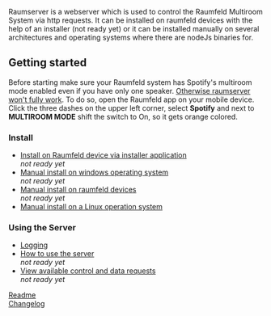Raumserver is a webserver which is used to control the Raumfeld Multiroom System via http requests. It can be installed on raumfeld devices with the help of an installer (not ready yet) or it can be installed manually on several architectures and operating systems where there are nodeJs binaries for.

## Getting started
Before starting make sure your Raumfeld system has Spotify's multiroom mode enabled even if you have only one speaker. [Otherwise raumserver won't fully work](https://github.com/ChriD/node-raumserver/issues/36). To do so, open the Raumfeld app on your mobile device. Click the three dashes on the upper left corner, select **Spotify** and next to **MULTIROOM MODE** shift the switch to On, so it gets orange colored.
### Install
* [Install on Raumfeld device via installer application](not-ready-yet)  
_not ready yet_
* [Manual install on windows operating system](not-ready-yet)  
_not ready yet_
* [Manual install on raumfeld devices](not-ready-yet)  
_not ready yet_
* [Manual install on a Linux operation system](Install/Linux.md)

### Using the Server
* [Logging](Use/Logging.md)
* [How to use the server](_not-ready-yet_)  
_not ready yet_
* [View available control and data requests](_not-ready-yet_)  
_not ready yet_

[Readme](https://github.com/ChriD/node-raumserver/blob/master/README.md)  
[Changelog](https://github.com/ChriD/node-raumserver/releases)  
